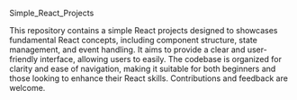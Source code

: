 Simple_React_Projects

This repository contains a simple React projects designed  to  showcases fundamental React concepts, including component structure, state management, and event handling. It aims to provide a clear and user-friendly interface, allowing users to easily. The codebase is organized for clarity and ease of navigation, making it suitable for both beginners and those looking to enhance their React skills. Contributions and feedback are welcome.
